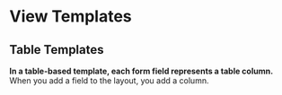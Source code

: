 # View Templates

## Table Templates
  
__In a table-based template, each form field represents a table column.__ When you add a field to the layout, you add a column.